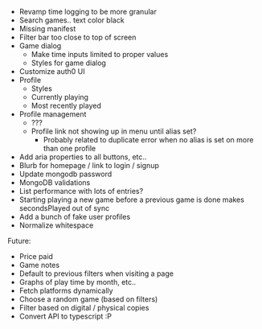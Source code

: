 - Revamp time logging to be more granular
- Search games.. text color black
- Missing manifest
- Filter bar too close to top of screen
- Game dialog
  - Make time inputs limited to proper values
  - Styles for game dialog
- Customize auth0 UI
- Profile
  - Styles
  - Currently playing
  - Most recently played
- Profile management
  - ???
  - Profile link not showing up in menu until alias set?
    - Probably related to duplicate error when no alias is set on more than one profile
- Add aria properties to all buttons, etc..
- Blurb for homepage / link to login / signup
- Update mongodb password
- MongoDB validations
- List performance with lots of entries?
- Starting playing a new game before a previous game is done makes secondsPlayed out of sync
- Add a bunch of fake user profiles
- Normalize whitespace

Future:

- Price paid
- Game notes
- Default to previous filters when visiting a page
- Graphs of play time by month, etc..
- Fetch platforms dynamically
- Choose a random game (based on filters)
- Filter based on digital / physical copies
- Convert API to typescript :P